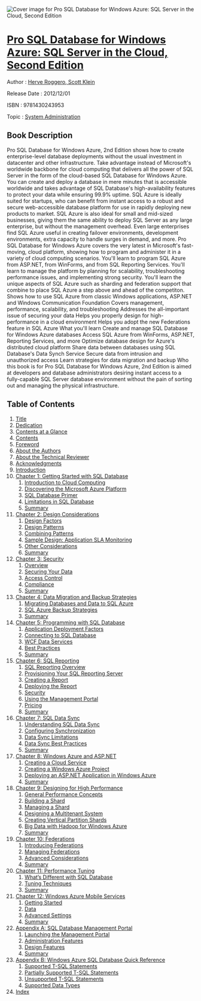 ![Cover image for Pro SQL Database for Windows Azure: SQL Server in the Cloud, Second Edition](https://imgdetail.ebookreading.net/cover/cover/system_admin/EB9781430243953.jpg)

[Pro SQL Database for Windows Azure: SQL Server in the Cloud, Second Edition](https://ebookreading.net/view/book/Pro+SQL+Database+for+Windows+Azure%3A+SQL+Server+in+the+Cloud%2C+Second+Edition-EB9781430243953_1.html "Pro SQL Database for Windows Azure: SQL Server in the Cloud, Second Edition")
====================================================================================================================

Author : [Herve Roggero](https://ebookreading.net/search/author/Herve+Roggero),[ Scott Klein](https://ebookreading.net/search/author/+Scott+Klein)

Release Date : 2012/12/01

ISBN : 9781430243953

Topic : [System Administration](https://ebookreading.net/search/category/system-administration)

Book Description
-----------------

Pro SQL Database for Windows Azure, 2nd Edition shows how to create enterprise-level database deployments without the usual investment in datacenter and other infrastructure. Take advantage instead of Microsoft's worldwide backbone for cloud computing that delivers all the power of SQL Server in the form of the cloud-based SQL Database for Windows Azure. You can create and deploy a database in mere minutes that is accessible worldwide and takes advantage of SQL Database's high-availability features to protect your data while ensuring 99.9% uptime.
SQL Azure is ideally suited for startups, who can benefit from instant access to a robust and secure web-accessible database platform for use in rapidly deploying new products to market. SQL Azure is also ideal for small and mid-sized businesses, giving them the same ability to deploy SQL Server as any large enterprise, but without the management overhead. Even large enterprises find SQL Azure useful in creating failover environments, development environments, extra capacity to handle surges in demand, and more.
Pro SQL Database for Windows Azure covers the very latest in Microsoft's fast-moving, cloud platform, showing how to program and administer it in a variety of cloud computing scenarios. You'll learn to program SQL Azure from ASP.NET, from WinForms, and from SQL Reporting Services. You'll learn to manage the platform by planning for scalability, troubleshooting performance issues, and implementing strong security. You'll learn the unique aspects of SQL Azure such as sharding and federation support that combine to place SQL Azure a step above and ahead of the competiton.
Shows how to use SQL Azure from classic Windows applications, ASP.NET and Windows Communication Foundation
Covers management, performance, scalability, and troubleshooting
Addresses the all-important issue of securing your data
Helps you properly design for high-performance in a cloud environment
Helps you adopt the new Federations feature in SQL Azure
What you'll learn
Create and manage SQL Database for Windows Azure databases
Access SQL Azure from WinForms, ASP.NET, Reporting Services, and more
Optimize database design for Azure's distributed cloud platform
Share data between databases using SQL Database's Data Synch Service
Secure data from intrusion and unauthorized access
Learn strategies for data migration and backup
Who this book is for
Pro SQL Database for Windows Azure, 2nd Edition is aimed at developers and database administrators desiring instant access to a fully-capable SQL Server database environment without the pain of sorting out and managing the physical infrastructure.
              
Table of Contents
-----------------

1. [Title](https://ebookreading.net/view/book/Pro+SQL+Database+for+Windows+Azure%3A+SQL+Server+in+the+Cloud%2C+Second+Edition-EB9781430243953_2.html)
1. [Dedication](https://ebookreading.net/view/book/Pro+SQL+Database+for+Windows+Azure%3A+SQL+Server+in+the+Cloud%2C+Second+Edition-EB9781430243953_4.html)
1. [Contents at a Glance](https://ebookreading.net/view/book/Pro+SQL+Database+for+Windows+Azure%3A+SQL+Server+in+the+Cloud%2C+Second+Edition-EB9781430243953_5.html)
1. [Contents](https://ebookreading.net/view/book/Pro+SQL+Database+for+Windows+Azure%3A+SQL+Server+in+the+Cloud%2C+Second+Edition-EB9781430243953_6.html)
1. [Foreword](https://ebookreading.net/view/book/Pro+SQL+Database+for+Windows+Azure%3A+SQL+Server+in+the+Cloud%2C+Second+Edition-EB9781430243953_7.html)
1. [About the Authors](https://ebookreading.net/view/book/Pro+SQL+Database+for+Windows+Azure%3A+SQL+Server+in+the+Cloud%2C+Second+Edition-EB9781430243953_8.html)
1. [About the Technical Reviewer](https://ebookreading.net/view/book/Pro+SQL+Database+for+Windows+Azure%3A+SQL+Server+in+the+Cloud%2C+Second+Edition-EB9781430243953_9.html)
1. [Acknowledgments](https://ebookreading.net/view/book/Pro+SQL+Database+for+Windows+Azure%3A+SQL+Server+in+the+Cloud%2C+Second+Edition-EB9781430243953_10.html)
1. [Introduction](https://ebookreading.net/view/book/Pro+SQL+Database+for+Windows+Azure%3A+SQL+Server+in+the+Cloud%2C+Second+Edition-EB9781430243953_11.html)
1. [Chapter 1: Getting Started with SQL Database](https://ebookreading.net/view/book/Pro+SQL+Database+for+Windows+Azure%3A+SQL+Server+in+the+Cloud%2C+Second+Edition-EB9781430243953_12.html)
    1. [Introduction to Cloud Computing](https://ebookreading.net/view/book/Pro+SQL+Database+for+Windows+Azure%3A+SQL+Server+in+the+Cloud%2C+Second+Edition-EB9781430243953_12.html#Sec1)
    1. [Discovering the Microsoft Azure Platform](https://ebookreading.net/view/book/Pro+SQL+Database+for+Windows+Azure%3A+SQL+Server+in+the+Cloud%2C+Second+Edition-EB9781430243953_12.html#Sec4)
    1. [SQL Database Primer](https://ebookreading.net/view/book/Pro+SQL+Database+for+Windows+Azure%3A+SQL+Server+in+the+Cloud%2C+Second+Edition-EB9781430243953_12.html#Sec8)
    1. [Limitations in SQL Database](https://ebookreading.net/view/book/Pro+SQL+Database+for+Windows+Azure%3A+SQL+Server+in+the+Cloud%2C+Second+Edition-EB9781430243953_12.html#Sec20)
    1. [Summary](https://ebookreading.net/view/book/Pro+SQL+Database+for+Windows+Azure%3A+SQL+Server+in+the+Cloud%2C+Second+Edition-EB9781430243953_12.html#Sec26)
1. [Chapter 2: Design Considerations](https://ebookreading.net/view/book/Pro+SQL+Database+for+Windows+Azure%3A+SQL+Server+in+the+Cloud%2C+Second+Edition-EB9781430243953_13.html)
    1. [Design Factors](https://ebookreading.net/view/book/Pro+SQL+Database+for+Windows+Azure%3A+SQL+Server+in+the+Cloud%2C+Second+Edition-EB9781430243953_13.html#Sec1)
    1. [Design Patterns](https://ebookreading.net/view/book/Pro+SQL+Database+for+Windows+Azure%3A+SQL+Server+in+the+Cloud%2C+Second+Edition-EB9781430243953_13.html#Sec12)
    1. [Combining Patterns](https://ebookreading.net/view/book/Pro+SQL+Database+for+Windows+Azure%3A+SQL+Server+in+the+Cloud%2C+Second+Edition-EB9781430243953_13.html#Sec23)
    1. [Sample Design: Application SLA Monitoring](https://ebookreading.net/view/book/Pro+SQL+Database+for+Windows+Azure%3A+SQL+Server+in+the+Cloud%2C+Second+Edition-EB9781430243953_13.html#Sec26)
    1. [Other Considerations](https://ebookreading.net/view/book/Pro+SQL+Database+for+Windows+Azure%3A+SQL+Server+in+the+Cloud%2C+Second+Edition-EB9781430243953_13.html#Sec29)
    1. [Summary](https://ebookreading.net/view/book/Pro+SQL+Database+for+Windows+Azure%3A+SQL+Server+in+the+Cloud%2C+Second+Edition-EB9781430243953_13.html#Sec34)
1. [Chapter 3: Security](https://ebookreading.net/view/book/Pro+SQL+Database+for+Windows+Azure%3A+SQL+Server+in+the+Cloud%2C+Second+Edition-EB9781430243953_14.html)
    1. [Overview](https://ebookreading.net/view/book/Pro+SQL+Database+for+Windows+Azure%3A+SQL+Server+in+the+Cloud%2C+Second+Edition-EB9781430243953_14.html#Sec1)
    1. [Securing Your Data](https://ebookreading.net/view/book/Pro+SQL+Database+for+Windows+Azure%3A+SQL+Server+in+the+Cloud%2C+Second+Edition-EB9781430243953_14.html#Sec5)
    1. [Access Control](https://ebookreading.net/view/book/Pro+SQL+Database+for+Windows+Azure%3A+SQL+Server+in+the+Cloud%2C+Second+Edition-EB9781430243953_14.html#Sec9)
    1. [Compliance](https://ebookreading.net/view/book/Pro+SQL+Database+for+Windows+Azure%3A+SQL+Server+in+the+Cloud%2C+Second+Edition-EB9781430243953_14.html#Sec17)
    1. [Summary](https://ebookreading.net/view/book/Pro+SQL+Database+for+Windows+Azure%3A+SQL+Server+in+the+Cloud%2C+Second+Edition-EB9781430243953_14.html#Sec18)
1. [Chapter 4: Data Migration and Backup Strategies](https://ebookreading.net/view/book/Pro+SQL+Database+for+Windows+Azure%3A+SQL+Server+in+the+Cloud%2C+Second+Edition-EB9781430243953_15.html)
    1. [Migrating Databases and Data to SQL Azure](https://ebookreading.net/view/book/Pro+SQL+Database+for+Windows+Azure%3A+SQL+Server+in+the+Cloud%2C+Second+Edition-EB9781430243953_15.html#Sec1)
    1. [SQL Azure Backup Strategies](https://ebookreading.net/view/book/Pro+SQL+Database+for+Windows+Azure%3A+SQL+Server+in+the+Cloud%2C+Second+Edition-EB9781430243953_15.html#Sec23)
    1. [Summary](https://ebookreading.net/view/book/Pro+SQL+Database+for+Windows+Azure%3A+SQL+Server+in+the+Cloud%2C+Second+Edition-EB9781430243953_15.html#Sec32)
1. [Chapter 5: Programming with SQL Database](https://ebookreading.net/view/book/Pro+SQL+Database+for+Windows+Azure%3A+SQL+Server+in+the+Cloud%2C+Second+Edition-EB9781430243953_16.html)
    1. [Application Deployment Factors](https://ebookreading.net/view/book/Pro+SQL+Database+for+Windows+Azure%3A+SQL+Server+in+the+Cloud%2C+Second+Edition-EB9781430243953_16.html#Sec1)
    1. [Connecting to SQL Database](https://ebookreading.net/view/book/Pro+SQL+Database+for+Windows+Azure%3A+SQL+Server+in+the+Cloud%2C+Second+Edition-EB9781430243953_16.html#Sec5)
    1. [WCF Data Services](https://ebookreading.net/view/book/Pro+SQL+Database+for+Windows+Azure%3A+SQL+Server+in+the+Cloud%2C+Second+Edition-EB9781430243953_16.html#Sec12)
    1. [Best Practices](https://ebookreading.net/view/book/Pro+SQL+Database+for+Windows+Azure%3A+SQL+Server+in+the+Cloud%2C+Second+Edition-EB9781430243953_16.html#Sec16)
    1. [Summary](https://ebookreading.net/view/book/Pro+SQL+Database+for+Windows+Azure%3A+SQL+Server+in+the+Cloud%2C+Second+Edition-EB9781430243953_16.html#Sec20)
1. [Chapter 6: SQL Reporting](https://ebookreading.net/view/book/Pro+SQL+Database+for+Windows+Azure%3A+SQL+Server+in+the+Cloud%2C+Second+Edition-EB9781430243953_17.html)
    1. [SQL Reporting Overview](https://ebookreading.net/view/book/Pro+SQL+Database+for+Windows+Azure%3A+SQL+Server+in+the+Cloud%2C+Second+Edition-EB9781430243953_17.html#Sec1)
    1. [Provisioning Your SQL Reporting Server](https://ebookreading.net/view/book/Pro+SQL+Database+for+Windows+Azure%3A+SQL+Server+in+the+Cloud%2C+Second+Edition-EB9781430243953_17.html#Sec6)
    1. [Creating a Report](https://ebookreading.net/view/book/Pro+SQL+Database+for+Windows+Azure%3A+SQL+Server+in+the+Cloud%2C+Second+Edition-EB9781430243953_17.html#Sec7)
    1. [Deploying the Report](https://ebookreading.net/view/book/Pro+SQL+Database+for+Windows+Azure%3A+SQL+Server+in+the+Cloud%2C+Second+Edition-EB9781430243953_17.html#Sec10)
    1. [Security](https://ebookreading.net/view/book/Pro+SQL+Database+for+Windows+Azure%3A+SQL+Server+in+the+Cloud%2C+Second+Edition-EB9781430243953_17.html#Sec11)
    1. [Using the Management Portal](https://ebookreading.net/view/book/Pro+SQL+Database+for+Windows+Azure%3A+SQL+Server+in+the+Cloud%2C+Second+Edition-EB9781430243953_17.html#Sec13)
    1. [Pricing](https://ebookreading.net/view/book/Pro+SQL+Database+for+Windows+Azure%3A+SQL+Server+in+the+Cloud%2C+Second+Edition-EB9781430243953_17.html#Sec14)
    1. [Summary](https://ebookreading.net/view/book/Pro+SQL+Database+for+Windows+Azure%3A+SQL+Server+in+the+Cloud%2C+Second+Edition-EB9781430243953_17.html#Sec15)
1. [Chapter 7: SQL Data Sync](https://ebookreading.net/view/book/Pro+SQL+Database+for+Windows+Azure%3A+SQL+Server+in+the+Cloud%2C+Second+Edition-EB9781430243953_18.html)
    1. [Understanding SQL Data Sync](https://ebookreading.net/view/book/Pro+SQL+Database+for+Windows+Azure%3A+SQL+Server+in+the+Cloud%2C+Second+Edition-EB9781430243953_18.html#Sec1)
    1. [Configuring Synchronization](https://ebookreading.net/view/book/Pro+SQL+Database+for+Windows+Azure%3A+SQL+Server+in+the+Cloud%2C+Second+Edition-EB9781430243953_18.html#Sec6)
    1. [Data Sync Limitations](https://ebookreading.net/view/book/Pro+SQL+Database+for+Windows+Azure%3A+SQL+Server+in+the+Cloud%2C+Second+Edition-EB9781430243953_18.html#Sec19)
    1. [Data Sync Best Practices](https://ebookreading.net/view/book/Pro+SQL+Database+for+Windows+Azure%3A+SQL+Server+in+the+Cloud%2C+Second+Edition-EB9781430243953_18.html#Sec20)
    1. [Summary](https://ebookreading.net/view/book/Pro+SQL+Database+for+Windows+Azure%3A+SQL+Server+in+the+Cloud%2C+Second+Edition-EB9781430243953_18.html#Sec25)
1. [Chapter 8: Windows Azure and ASP.NET](https://ebookreading.net/view/book/Pro+SQL+Database+for+Windows+Azure%3A+SQL+Server+in+the+Cloud%2C+Second+Edition-EB9781430243953_19.html)
    1. [Creating a Cloud Service](https://ebookreading.net/view/book/Pro+SQL+Database+for+Windows+Azure%3A+SQL+Server+in+the+Cloud%2C+Second+Edition-EB9781430243953_19.html#Sec1)
    1. [Creating a Windows Azure Project](https://ebookreading.net/view/book/Pro+SQL+Database+for+Windows+Azure%3A+SQL+Server+in+the+Cloud%2C+Second+Edition-EB9781430243953_19.html#Sec2)
    1. [Deploying an ASP.NET Application in Windows Azure](https://ebookreading.net/view/book/Pro+SQL+Database+for+Windows+Azure%3A+SQL+Server+in+the+Cloud%2C+Second+Edition-EB9781430243953_19.html#Sec7)
    1. [Summary](https://ebookreading.net/view/book/Pro+SQL+Database+for+Windows+Azure%3A+SQL+Server+in+the+Cloud%2C+Second+Edition-EB9781430243953_19.html#Sec8)
1. [Chapter 9: Designing for High Performance](https://ebookreading.net/view/book/Pro+SQL+Database+for+Windows+Azure%3A+SQL+Server+in+the+Cloud%2C+Second+Edition-EB9781430243953_20.html)
    1. [General Performance Concepts](https://ebookreading.net/view/book/Pro+SQL+Database+for+Windows+Azure%3A+SQL+Server+in+the+Cloud%2C+Second+Edition-EB9781430243953_20.html#Sec1)
    1. [Building a Shard](https://ebookreading.net/view/book/Pro+SQL+Database+for+Windows+Azure%3A+SQL+Server+in+the+Cloud%2C+Second+Edition-EB9781430243953_20.html#Sec9)
    1. [Managing a Shard](https://ebookreading.net/view/book/Pro+SQL+Database+for+Windows+Azure%3A+SQL+Server+in+the+Cloud%2C+Second+Edition-EB9781430243953_20.html#Sec16)
    1. [Designing a Multitenant System](https://ebookreading.net/view/book/Pro+SQL+Database+for+Windows+Azure%3A+SQL+Server+in+the+Cloud%2C+Second+Edition-EB9781430243953_20.html#Sec22)
    1. [Creating Vertical Partition Shards](https://ebookreading.net/view/book/Pro+SQL+Database+for+Windows+Azure%3A+SQL+Server+in+the+Cloud%2C+Second+Edition-EB9781430243953_20.html#Sec23)
    1. [Big Data with Hadoop for Windows Azure](https://ebookreading.net/view/book/Pro+SQL+Database+for+Windows+Azure%3A+SQL+Server+in+the+Cloud%2C+Second+Edition-EB9781430243953_20.html#Sec24)
    1. [Summary](https://ebookreading.net/view/book/Pro+SQL+Database+for+Windows+Azure%3A+SQL+Server+in+the+Cloud%2C+Second+Edition-EB9781430243953_20.html#Sec25)
1. [Chapter 10: Federations](https://ebookreading.net/view/book/Pro+SQL+Database+for+Windows+Azure%3A+SQL+Server+in+the+Cloud%2C+Second+Edition-EB9781430243953_21.html)
    1. [Introducing Federations](https://ebookreading.net/view/book/Pro+SQL+Database+for+Windows+Azure%3A+SQL+Server+in+the+Cloud%2C+Second+Edition-EB9781430243953_21.html#Sec1)
    1. [Managing Federations](https://ebookreading.net/view/book/Pro+SQL+Database+for+Windows+Azure%3A+SQL+Server+in+the+Cloud%2C+Second+Edition-EB9781430243953_21.html#Sec6)
    1. [Advanced Considerations](https://ebookreading.net/view/book/Pro+SQL+Database+for+Windows+Azure%3A+SQL+Server+in+the+Cloud%2C+Second+Edition-EB9781430243953_21.html#Sec7)
    1. [Summary](https://ebookreading.net/view/book/Pro+SQL+Database+for+Windows+Azure%3A+SQL+Server+in+the+Cloud%2C+Second+Edition-EB9781430243953_21.html#Sec10)
1. [Chapter 11: Performance Tuning](https://ebookreading.net/view/book/Pro+SQL+Database+for+Windows+Azure%3A+SQL+Server+in+the+Cloud%2C+Second+Edition-EB9781430243953_22.html)
    1. [What’s Different with SQL Database](https://ebookreading.net/view/book/Pro+SQL+Database+for+Windows+Azure%3A+SQL+Server+in+the+Cloud%2C+Second+Edition-EB9781430243953_22.html#Sec1)
    1. [Tuning Techniques](https://ebookreading.net/view/book/Pro+SQL+Database+for+Windows+Azure%3A+SQL+Server+in+the+Cloud%2C+Second+Edition-EB9781430243953_22.html#Sec4)
    1. [Summary](https://ebookreading.net/view/book/Pro+SQL+Database+for+Windows+Azure%3A+SQL+Server+in+the+Cloud%2C+Second+Edition-EB9781430243953_22.html#Sec15)
1. [Chapter 12: Windows Azure Mobile Services](https://ebookreading.net/view/book/Pro+SQL+Database+for+Windows+Azure%3A+SQL+Server+in+the+Cloud%2C+Second+Edition-EB9781430243953_23.html)
    1. [Getting Started](https://ebookreading.net/view/book/Pro+SQL+Database+for+Windows+Azure%3A+SQL+Server+in+the+Cloud%2C+Second+Edition-EB9781430243953_23.html#Sec1)
    1. [Data](https://ebookreading.net/view/book/Pro+SQL+Database+for+Windows+Azure%3A+SQL+Server+in+the+Cloud%2C+Second+Edition-EB9781430243953_23.html#Sec2)
    1. [Advanced Settings](https://ebookreading.net/view/book/Pro+SQL+Database+for+Windows+Azure%3A+SQL+Server+in+the+Cloud%2C+Second+Edition-EB9781430243953_23.html#Sec7)
    1. [Summary](https://ebookreading.net/view/book/Pro+SQL+Database+for+Windows+Azure%3A+SQL+Server+in+the+Cloud%2C+Second+Edition-EB9781430243953_23.html#Sec11)
1. [Appendix A: SQL Database Management Portal](https://ebookreading.net/view/book/Pro+SQL+Database+for+Windows+Azure%3A+SQL+Server+in+the+Cloud%2C+Second+Edition-EB9781430243953_24.html)
    1. [Launching the Management Portal](https://ebookreading.net/view/book/Pro+SQL+Database+for+Windows+Azure%3A+SQL+Server+in+the+Cloud%2C+Second+Edition-EB9781430243953_24.html#Sec1)
    1. [Administration Features](https://ebookreading.net/view/book/Pro+SQL+Database+for+Windows+Azure%3A+SQL+Server+in+the+Cloud%2C+Second+Edition-EB9781430243953_24.html#Sec2)
    1. [Design Features](https://ebookreading.net/view/book/Pro+SQL+Database+for+Windows+Azure%3A+SQL+Server+in+the+Cloud%2C+Second+Edition-EB9781430243953_24.html#Sec6)
    1. [Summary](https://ebookreading.net/view/book/Pro+SQL+Database+for+Windows+Azure%3A+SQL+Server+in+the+Cloud%2C+Second+Edition-EB9781430243953_24.html#Sec10)
1. [Appendix B: Windows Azure SQL Database Quick Reference](https://ebookreading.net/view/book/Pro+SQL+Database+for+Windows+Azure%3A+SQL+Server+in+the+Cloud%2C+Second+Edition-EB9781430243953_25.html)
    1. [Supported T-SQL Statements](https://ebookreading.net/view/book/Pro+SQL+Database+for+Windows+Azure%3A+SQL+Server+in+the+Cloud%2C+Second+Edition-EB9781430243953_25.html#Sec1)
    1. [Partially Supported T-SQL Statements](https://ebookreading.net/view/book/Pro+SQL+Database+for+Windows+Azure%3A+SQL+Server+in+the+Cloud%2C+Second+Edition-EB9781430243953_25.html#Sec2)
    1. [Unsupported T-SQL Statements](https://ebookreading.net/view/book/Pro+SQL+Database+for+Windows+Azure%3A+SQL+Server+in+the+Cloud%2C+Second+Edition-EB9781430243953_25.html#Sec3)
    1. [Supported Data Types](https://ebookreading.net/view/book/Pro+SQL+Database+for+Windows+Azure%3A+SQL+Server+in+the+Cloud%2C+Second+Edition-EB9781430243953_25.html#Sec4)
1. [Index](https://ebookreading.net/view/book/Pro+SQL+Database+for+Windows+Azure%3A+SQL+Server+in+the+Cloud%2C+Second+Edition-EB9781430243953_26.html)
